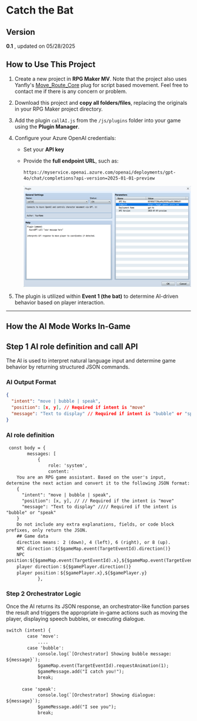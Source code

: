 # Catch the Bat

## Version
**0.1** , updated on 05/28/2025

## How to Use This Project

1. Create a new project in **RPG Maker MV**. Note that the project also uses Yanfly's [Move_Route_Core](http://www.yanfly.moe/wiki/Move_Route_Core_(YEP) ) plug for script based movement. Feel free to contact me if there is any concern or problem. 
2. Download this project and **copy all folders/files**, replacing the originals in your RPG Maker project directory.
3. Add the plugin `callAI.js` from the `/js/plugins` folder into your game using the **Plugin Manager**.
4. Configure your Azure OpenAI credentials:
   - Set your **API key**
   - Provide the **full endpoint URL**, such as:

     ```
     https://myservice.openai.azure.com/openai/deployments/gpt-4o/chat/completions?api-version=2025-01-01-preview
     ```

     <img src="./media/game1-plugin.png" width="900">

5. The plugin is utilized within **Event 1 (the bat)** to determine AI-driven behavior based on player interaction.

---

## How the AI Mode Works In-Game

## Step 1 AI role definition and call API

The AI is used to interpret natural language input and determine game behavior by returning structured JSON commands.

### AI Output Format

```json
{
  "intent": "move | bubble | speak",
  "position": [x, y], // Required if intent is "move"
  "message": "Text to display" // Required if intent is "bubble" or "speak"
}
```

### AI role definition

```
 const body = {
        messages: [
            {
                role: 'system',
                content: `
    You are an RPG game assistant. Based on the user's input, determine the next action and convert it to the following JSON format:
    {
      "intent": "move | bubble | speak",
      "position": [x, y], // // Required if the intent is "move"
      "message": "Text to display" //// Required if the intent is "bubble" or "speak"
    }
    Do not include any extra explanations, fields, or code block prefixes, only return the JSON.
    ## Game data
    direction means： 2 (down), 4 (left), 6 (right), or 8 (up).
    NPC direction：${$gameMap.event(TargetEventId).direction()}
    NPC position:${$gameMap.event(TargetEventId).x},${$gameMap.event(TargetEventId).y}
    player direction：${$gamePlayer.direction()}
    player position：${$gamePlayer.x},${$gamePlayer.y}
            },
```
### Step 2 Orchestrator Logic

Once the AI returns its JSON response, an orchestrator-like function parses the result and triggers the appropriate in-game actions such as moving the player, displaying speech bubbles, or executing dialogue.

```
switch (intent) {
        case 'move':
            ....
        case 'bubble':
            console.log(`[Orchestrator] Showing bubble message: ${message}`);
            $gameMap.event(TargetEventId).requestAnimation(1);
            $gameMessage.add("I catch you!");
            break;

      case 'speak':
            console.log(`[Orchestrator] Showing dialogue: ${message}`);
            $gameMessage.add("I see you");
            break;

```
